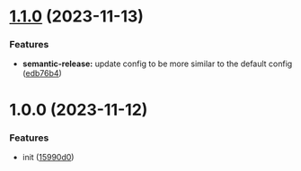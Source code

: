 # [1.1.0](https://github.com/TimoBechtel/style/compare/v1.0.0...v1.1.0) (2023-11-13)


### Features

* **semantic-release:** update config to be more similar to the default config ([edb76b4](https://github.com/TimoBechtel/style/commit/edb76b4cb6d2e39c63c3829149084288886f3e68))

# 1.0.0 (2023-11-12)


### Features

* init ([15990d0](https://github.com/TimoBechtel/style/commit/15990d013e7afdc7eeb1b888fc13564db64e278d))
